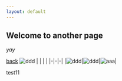 ```yaml
---
layout: default
---
```


## Welcome to another page

_yay_

[back](./)
![ddd](assets/img/grids/Albarracín_201104/1.jpg)
| | | |
|-|-|-|
|![ddd](assets/img/grids/Albarracín_201104/1.jpg)|![ddd](assets/img/grids/Albarracín_201104/2.jpg)|![aaa](assets/img/grids/Albarracín_201104/3.jpg)|

test11

